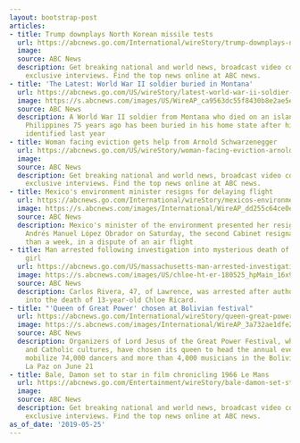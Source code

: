 ```yaml
---
layout: bootstrap-post
articles:
- title: Trump downplays North Korean missile tests
  url: https://abcnews.go.com/International/wireStory/trump-downplays-north-korean-missile-tests-63280684
  image: 
  source: ABC News
  description: Get breaking national and world news, broadcast video coverage, and
    exclusive interviews. Find the top news online at ABC news.
- title: 'The Latest: World War II soldier buried in Montana'
  url: https://abcnews.go.com/US/wireStory/latest-world-war-ii-soldier-buried-montana-63280683
  image: https://s.abcnews.com/images/US/WireAP_ca9563dc55f8430b8e2ae5e6119906ce_16x9_992.jpg
  source: ABC News
  description: A World War II soldier from Montana who died on an island near the
    Philippines 75 years ago has been buried in his home state after his remains were
    identified last year
- title: Woman facing eviction gets help from Arnold Schwarzenegger
  url: https://abcnews.go.com/US/wireStory/woman-facing-eviction-arnold-schwarzenegger-63280536
  image: 
  source: ABC News
  description: Get breaking national and world news, broadcast video coverage, and
    exclusive interviews. Find the top news online at ABC news.
- title: Mexico's environment minister resigns for delaying flight
  url: https://abcnews.go.com/International/wireStory/mexicos-environment-minister-resigns-delaying-flight-63280356
  image: https://s.abcnews.com/images/International/WireAP_dd255c64ce0e462080da40392e15ce19_16x9_992.jpg
  source: ABC News
  description: Mexico's minister of the environment presented her resignation to President
    Andrés Manuel López Obrador on Saturday, the second Cabinet resignation in less
    than a week, in a dispute of an air flight
- title: Man arrested following investigation into mysterious death of 13-year-old
    girl
  url: https://abcnews.go.com/US/massachusetts-man-arrested-investigation-death-13-year-chloe/story?id=63275898
  image: https://s.abcnews.com/images/US/chloe-ht-er-180525_hpMain_16x9_992.jpg
  source: ABC News
  description: Carlos Rivera, 47, of Lawrence, was arrested after authorities looked
    into the death of 13-year-old Chloe Ricard.
- title: "'Queen of Great Power' chosen at Bolivian festival"
  url: https://abcnews.go.com/International/wireStory/queen-great-power-chosen-bolivian-festival-63279942
  image: https://s.abcnews.com/images/International/WireAP_3a732ae1dfe243fa90479e0b65d2b6a9_16x9_992.jpg
  source: ABC News
  description: Organizers of Lord Jesus of the Great Power Festival, which fuses Andean
    and Catholic cultures, have chosen its queen to head the annual event which will
    mobilize 74,000 dancers and more than 4,000 musicians in the Bolivian city of
    La Paz on June 21
- title: Bale, Damon set to star in film chronicling 1966 Le Mans
  url: https://abcnews.go.com/Entertainment/wireStory/bale-damon-set-star-film-chronicling-1966-le-63279561
  image: 
  source: ABC News
  description: Get breaking national and world news, broadcast video coverage, and
    exclusive interviews. Find the top news online at ABC news.
as_of_date: '2019-05-25'
---
```


